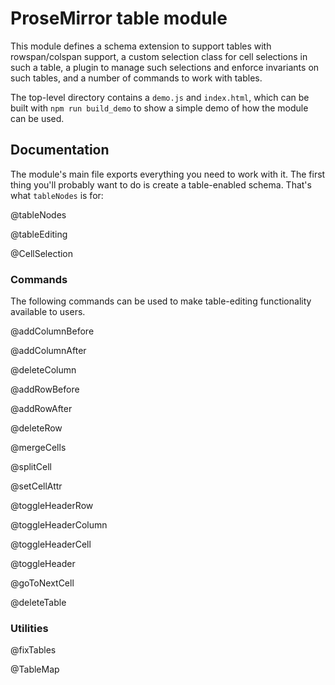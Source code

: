 # ProseMirror table module

This module defines a schema extension to support tables with
rowspan/colspan support, a custom selection class for cell selections
in such a table, a plugin to manage such selections and enforce
invariants on such tables, and a number of commands to work with
tables.

The top-level directory contains a `demo.js` and `index.html`, which
can be built with `npm run build_demo` to show a simple demo of how the
module can be used.

## Documentation

The module's main file exports everything you need to work with it.
The first thing you'll probably want to do is create a table-enabled
schema. That's what `tableNodes` is for:

@tableNodes

@tableEditing

@CellSelection

### Commands

The following commands can be used to make table-editing functionality
available to users.

@addColumnBefore

@addColumnAfter

@deleteColumn

@addRowBefore

@addRowAfter

@deleteRow

@mergeCells

@splitCell

@setCellAttr

@toggleHeaderRow

@toggleHeaderColumn

@toggleHeaderCell

@toggleHeader

@goToNextCell

@deleteTable

### Utilities

@fixTables

@TableMap
